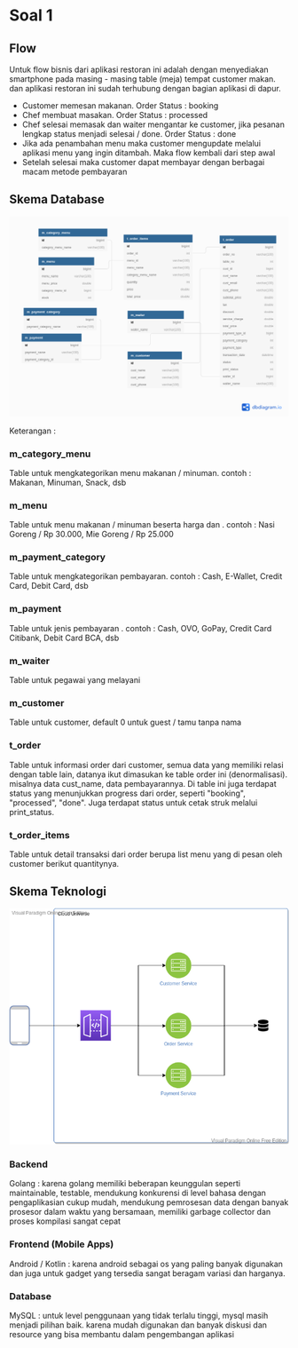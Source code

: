# Soal 1

## Flow  
Untuk flow bisnis dari aplikasi restoran ini adalah dengan menyediakan smartphone pada masing - masing table (meja) tempat customer makan. dan aplikasi restoran ini sudah terhubung dengan bagian aplikasi di dapur.  
- Customer memesan makanan. Order Status : booking
- Chef membuat masakan. Order Status : processed
- Chef selesai memasak dan waiter mengantar ke customer, jika pesanan lengkap status menjadi selesai / done. Order Status : done
- Jika ada penambahan menu maka customer mengupdate melalui aplikasi menu yang ingin ditambah. Maka flow kembali dari step awal
- Setelah selesai maka customer dapat membayar dengan berbagai macam metode pembayaran

## Skema Database 

![alt text](https://github.com/romascudeto/test-loyalto/blob/master/db-loyalto.png)

Keterangan :  
### m_category_menu  
Table untuk mengkategorikan menu makanan / minuman. contoh : Makanan, Minuman, Snack, dsb

### m_menu  
Table untuk menu makanan / minuman beserta harga dan . contoh : Nasi Goreng / Rp 30.000, Mie Goreng / Rp 25.000  

### m_payment_category  
Table untuk mengkategorikan pembayaran. contoh : Cash, E-Wallet, Credit Card, Debit Card, dsb

### m_payment  
Table untuk jenis pembayaran . contoh : Cash, OVO, GoPay, Credit Card Citibank, Debit Card BCA, dsb

### m_waiter  
Table untuk pegawai yang melayani

### m_customer  
Table untuk customer, default 0 untuk guest / tamu tanpa nama

### t_order  
Table untuk informasi order dari customer, semua data yang memiliki relasi dengan table lain, datanya ikut dimasukan ke table order ini (denormalisasi). misalnya data cust_name, data pembayarannya. Di table ini juga terdapat status yang menunjukkan progress dari order, seperti "booking", "processed", "done". Juga terdapat status untuk cetak struk melalui print_status.

### t_order_items  
Table untuk detail transaksi dari order berupa list menu yang di pesan oleh customer berikut quantitynya.

## Skema Teknologi  

![alt text](https://github.com/romascudeto/test-loyalto/blob/master/service-management-diagram.png)

### Backend  
Golang : karena golang memiliki beberapan keunggulan seperti maintainable, testable, mendukung konkurensi di level bahasa dengan pengaplikasian cukup mudah, mendukung pemrosesan data dengan banyak prosesor dalam waktu yang bersamaan, memiliki garbage collector dan proses kompilasi sangat cepat


### Frontend (Mobile Apps)  
Android / Kotlin : karena android sebagai os yang paling banyak digunakan dan juga untuk gadget yang tersedia sangat beragam variasi dan harganya.

### Database
MySQL : untuk level penggunaan yang tidak terlalu tinggi, mysql masih menjadi pilihan baik. karena mudah digunakan dan banyak diskusi dan resource yang bisa membantu dalam pengembangan aplikasi



